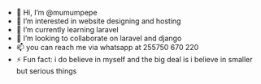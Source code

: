 - 👋 Hi, I’m @mumumpepe
- 👀 I’m interested in website designing and hosting
- 🌱 I’m currently learning laravel
- 💞️ I’m looking to collaborate on laravel and django
- 📫 you can reach me via whatsapp at 255750 670 220
- ⚡ Fun fact: i do believe in myself and the big deal is i believe in smaller but serious things

<!---
mumumpepe/mumumpepe is a ✨ special ✨ repository because its `README.md` (this file) appears on your GitHub profile.
You can click the Preview link to take a look at your changes.
--->
